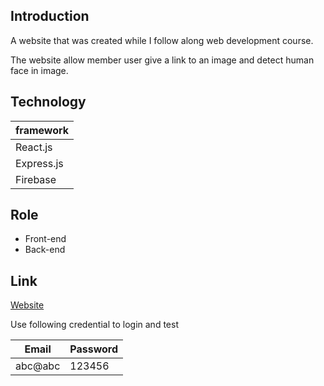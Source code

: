 ## Introduction

A website that was created while I follow along web development course.

The website allow member user give a link to an image and detect human face
in image.

## Technology

| framework |
| --------- |
| React.js    |
| Express.js |
| Firebase |

## Role

- Front-end
- Back-end

## Link
[Website](https://facedetectfront-59764.herokuapp.com/)

Use following credential to login and test

| Email   | Password |
| -----   | -------- |
| abc@abc | 123456   |